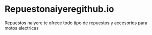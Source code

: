 # Repuestonaiyeregithub.io
Repuestos naiyere te ofrece todo tipo de repuestos y accesorios para motos electricas 
